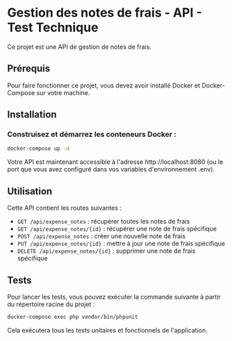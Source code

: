 # Gestion des notes de frais - API - Test Technique

Ce projet est une API de gestion de notes de frais.

## Prérequis

Pour faire fonctionner ce projet, vous devez avoir installé Docker et Docker-Compose sur votre machine. 

## Installation

### Construisez et démarrez les conteneurs Docker :

```bash
docker-compose up -d
```

Votre API est maintenant accessible à l'adresse http://localhost:8080 (ou le port que vous avez configuré dans vos variables d'environnement .env).

## Utilisation

Cette API contient les routes suivantes :

- `GET /api/expense_notes` : récupérer toutes les notes de frais
- `GET /api/expense_notes/{id}` : récupérer une note de frais spécifique
- `POST /api/expense_notes` : créer une nouvelle note de frais
- `PUT /api/expense_notes/{id}` : mettre à jour une note de frais spécifique
- `DELETE /api/expense_notes/{id}` : supprimer une note de frais spécifique

## Tests

Pour lancer les tests, vous pouvez exécuter la commande suivante à partir du répertoire racine du projet :

```bash
docker-compose exec php vendor/bin/phpunit
```

Cela exécutera tous les tests unitaires et fonctionnels de l'application.